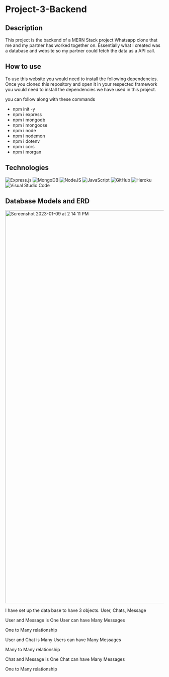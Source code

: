 # Project-3-Backend

## Description 
This project is the backend of a MERN Stack project Whatsapp clone that me and my partner has worked together on. 
Essentially what I created was a database and website so my partner could fetch the data as a API call. 

## How to use 

To use this website you would need to install the following dependencies.
Once you cloned this repository and open it in your respected framework you would need to install the dependencies we have used in this project. 

you can follow along with these commands 

- npm init -y 
- npm i express
- npm i mongodb
- npm i mongoose
- npm i node 
- npm i nodemon 
- npm i dotenv
- npm i cors 
- npm i morgan 

## Technologies 
![Express.js](https://img.shields.io/badge/express.js-%23404d59.svg?style=for-the-badge&logo=express&logoColor=%2361DAFB)
![MongoDB](https://img.shields.io/badge/MongoDB-%234ea94b.svg?style=for-the-badge&logo=mongodb&logoColor=white)
![NodeJS](https://img.shields.io/badge/node.js-6DA55F?style=for-the-badge&logo=node.js&logoColor=white)
![JavaScript](https://img.shields.io/badge/javascript-%23323330.svg?style=for-the-badge&logo=javascript&logoColor=%23F7DF1E)
![GitHub](https://img.shields.io/badge/github-%23121011.svg?style=for-the-badge&logo=github&logoColor=white)
![Heroku](https://img.shields.io/badge/heroku-%23430098.svg?style=for-the-badge&logo=heroku&logoColor=white)
![Visual Studio Code](https://img.shields.io/badge/Visual%20Studio%20Code-0078d7.svg?style=for-the-badge&logo=visual-studio-code&logoColor=white)

## Database Models and ERD 

<img width="1246" alt="Screenshot 2023-01-09 at 2 14 11 PM" src="https://user-images.githubusercontent.com/105845188/211419125-06af194d-5fd2-4efa-95c6-c904f740581f.png">

I have set up the data base to have 3 objects. User, Chats, Message  

User and Message is One User can have Many Messages 

One to Many relationship

User and Chat is Many Users can have Many Messages 

Many to Many relationship

Chat and Message is One Chat can have Many Messages 

One to Many relationship 

